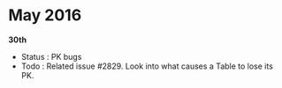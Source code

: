 # May 2016

**30th**

- Status : PK bugs  
- Todo : Related issue #2829. Look into what causes a Table to lose its PK.  
